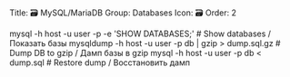 Title: 🗃️ MySQL/MariaDB
Group: Databases
Icon: 🗃️
Order: 2

mysql -h host -u user -p -e 'SHOW DATABASES;'   # Show databases / Показать базы
mysqldump -h host -u user -p db | gzip > dump.sql.gz  # Dump DB to gzip / Дамп базы в gzip
mysql -h host -u user -p db < dump.sql          # Restore dump / Восстановить дамп

